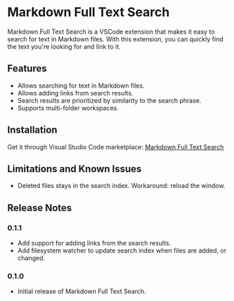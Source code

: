 # Markdown Full Text Search

Markdown Full Text Search is a VSCode extension that makes it easy to search for text in Markdown files. With this extension, you can quickly find the text you're looking for and link to it.

## Features

- Allows searching for text in Markdown files.
- Allows adding links from search results.
- Search results are prioritized by similarity to the search phrase.
- Supports multi-folder workspaces.

## Installation

Get it through Visual Studio Code marketplace: [Markdown Full Text Search](https://marketplace.visualstudio.com/items?itemName=AlexandriteSoftware.markdown-search)

## Limitations and Known Issues

- Deleted files stays in the search index. Workaround: reload the window.

## Release Notes

### 0.1.1

- Add support for adding links from the search results.
- Add filesystem watcher to update search index when files are added, or changed.

### 0.1.0

- Initial release of Markdown Full Text Search.
